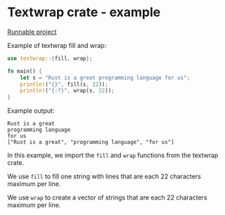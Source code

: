 # Textwrap crate - example

[Runnable project](/projects/crates/textwrap/fill_wrap)

Example of textwrap fill and wrap:

```rust
use textwrap::{fill, wrap};

fn main() {
    let s = "Rust is a great programming language for us";
    println!("{}", fill(s, 22));
    println!("{:?}", wrap(s, 22));
}
```

Example output:

```text
Rust is a great
programming language
for us
["Rust is a great", "programming language", "for us"]
```

In this example, we import the `fill` and `wrap` functions from the textwrap crate. 

We use `fill` to fill one string with lines that are each 22 characters maximum per line. 

We use `wrap` to create a vector of strings that are each 22 characters maximum per line.
